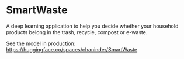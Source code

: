 # SmartWaste
A deep learning application to help you decide whether your household products belong in the trash, recycle, compost or e-waste.

See the model in production: https://huggingface.co/spaces/chaninder/SmartWaste
